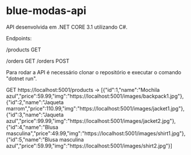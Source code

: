 # blue-modas-api

API desenvolvida em .NET CORE 3.1 utilizando C#.

Endpoints: 

  /products GET
  
  /orders GET
  /orders POST
  
Para rodar a API é necessário clonar o repositório e executar o comando "dotnet run".

GET https://localhost:5001/products -> [{"id":1,"name":"Mochila azul","price":59.99,"img":"https://localhost:5001/images/backpack1.jpg"},{"id":2,"name":"Jaqueta marrom","price":110.99,"img":"https://localhost:5001/images/jacket1.jpg"},{"id":3,"name":"Jaqueta azul","price":99.99,"img":"https://localhost:5001/images/jacket2.jpg"},{"id":4,"name":"Blusa masculina","price":49.99,"img":"https://localhost:5001/images/shirt1.jpg"},{"id":5,"name":"Blusa masculina azul","price":59.99,"img":"https://localhost:5001/images/shirt2.jpg"}]
